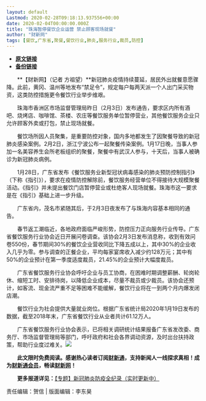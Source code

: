 ```yaml
---
layout: default
Lastmod: 2020-02-28T09:18:13.937556+00:00
date: 2020-02-04T00:00:00.000Z
title: "珠海暂停餐饮企业运营 禁止顾客现场就餐"
author: "财新网"
tags: [餐饮,广东省,聚餐,餐饮行业,肺炎,服务行业,裁员,防控]
---
```


* [**原文链接**](http://www.caixin.com/2020-02-04/101511321.html)
* [**备份链接**](https://web.archive.org/web/20200205074118/http://www.caixin.com/2020-02-04/101511321.html)


　　**【财新网】（记者 方祖望）**新冠肺炎疫情持续蔓延，居民外出就餐意愿骤降。此前，黄冈、温州等地发布“禁足令”，规定每户每两天派一个人出门采买物资，这类防控措施更令餐饮行业举步维艰。

　　珠海市香洲区市场监督管理局昨日（2月3日）发布通告，要求区内所有酒吧、烧烤店、咖啡馆、茶楼、农庄等餐饮服务单位暂停营业，其他餐饮服务企业只允许顾客外卖或打包，禁止现场就餐。

　　餐饮场所因人员聚集，是重要防控对象，国内多地都发生了因聚餐导致的新冠肺炎感染案例。2月2日，浙江宁波公布一起聚餐传染案例。1月17日晚，当事人参加一名美容养生会所老板组织的聚餐，聚餐中有武汉人参与，十天后，当事人被确诊为新冠肺炎病例。

　　1月28日，广东省发布《餐饮服务业新型冠状病毒感染的肺炎预防控制指引》（下称《指引》），要求在疫情防控解除前，餐饮服务经营单位不得接待大规模聚餐活动。《指引》并未提出餐饮门店暂停营业或杜绝客人现场就餐。珠海市这一要求是在《指引》基础上进一步升级。

　　广东省内，茂名市紧随其后，于2月3日夜发布了与珠海内容基本相同的通告。

　　春节返工潮临近，各地政府面临严峻形势，防控压力正向服务行业传导。广东省餐饮服务行业协会近日开展问卷调查。该协会2月3日发布消息称，收到有效问卷550份，春节期间30%的餐饮企业营收同比下降五成以上，其中30%的企业收入几乎为零。参与调查的正餐企业，平均每家宴席收入减少约128万元；其中有50%的企业预计在第一季度适度裁员，21.45%的企业预计大幅度裁员。

　　广东省餐饮服务行业协会呼吁企业与员工协商，在困难时期调整薪酬、轮岗轮休、缩短工时、安排待岗，以降低企业成本，尽量不裁员或少裁员。该协会还预计，如客流、现金流严重不足等困难不能缓解，餐饮行业将在一到两个月内爆发闭店潮。

　　餐饮行业为社会提供大量就业岗位。根据广东省统计局2020年1月19日发布的数据，截至2018年末，广东省餐饮行业从业者共计61.12万人。

　　广东省餐饮服务行业协会表示，已将相关调研统计结果报备广东省发改委、商务厅、市场监督管理局等部门，呼吁政府和社会各界调动资源，及时出台扶持政策，帮助行业度过难关。[![](/images/post/d02a42d9cb3dec9320e5f550278911c7.ico)](http://www.caixin.com/2020-02-04/101511321.html)

　　**此文限时免费阅读。感谢热心读者订阅[财新通](http://mall.caixin.com/mall/web/product/product.html?id=733&originReferrer=appfree&channelSource=appfree)，支持新闻人一线探求真相！成为[财新通会员](http://mall.caixin.com/mall/web/list/list.html?type=127&originReferrer=appfree&channelSource=appfree)，畅读[财新网](https://datayi.cn/1lnZaaidYRRn)！**

　　**更多报道详见：**[【专题】新冠肺炎防疫全纪录（实时更新中）](http://m.app.caixin.com/m_topic_detail/1473.html)

责任编辑：贺信 | 版面编辑：李东昊

